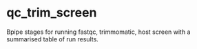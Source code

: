 # qc_trim_screen

Bpipe stages for running fastqc, trimmomatic, host screen with a summarised table of run results.
